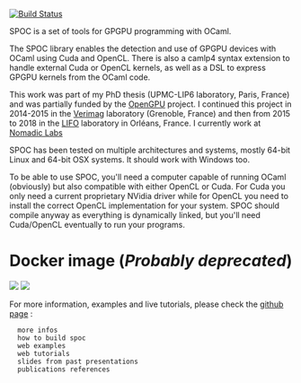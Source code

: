 [![Build Status](https://travis-ci.org/mathiasbourgoin/SPOC.png?branch=master)](https://travis-ci.org/mathiasbourgoin/SPOC)


SPOC is a set of tools for GPGPU programming with OCaml.

The SPOC library enables the detection and use of GPGPU devices with
OCaml using Cuda and OpenCL. There is also a camlp4 syntax extension
to handle external Cuda or OpenCL kernels, as well as a DSL to express
GPGPU kernels from the OCaml code.

This work was part of my PhD thesis (UPMC-LIP6 laboratory, Paris,
France) and was partially funded by the [OpenGPU](http://opengpu.net/)
project. I continued this project in 2014-2015 in the
[Verimag](http://www-verimag.imag.fr) laboratory (Grenoble, France)
and then from 2015 to 2018 in the
[LIFO](http://www.univ-orleans.fr/lifo/) laboratory in Orléans,
France. I currently work at [Nomadic Labs](https://nomadic-labs.com)

SPOC has been tested on multiple architectures and systems, mostly
64-bit Linux and 64-bit OSX systems. It should work with Windows too.

To be able to use SPOC, you'll need a computer capable of running
OCaml (obviously) but also compatible with either OpenCL or Cuda. For
Cuda you only need a current proprietary NVidia driver while for
OpenCL you need to install the correct OpenCL implementation for your
system. SPOC should compile anyway as everything is dynamically
linked, but you'll need Cuda/OpenCL eventually to run your programs.

# Docker image (*Probably deprecated*)
[![](https://images.microbadger.com/badges/version/mathiasbourgoin/spoc.svg)](https://microbadger.com/images/mathiasbourgoin/spoc) [![](https://images.microbadger.com/badges/image/mathiasbourgoin/spoc.svg)](https://microbadger.com/images/mathiasbourgoin/spoc)

For more information, examples and live tutorials, please
check the [github page](http://mathiasbourgoin.github.io/SPOC/) :

      more infos
      how to build spoc
      web examples
      web tutorials
      slides from past presentations
      publications references
